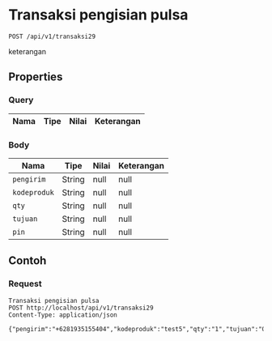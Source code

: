 # Transaksi pengisian pulsa
```http
POST /api/v1/transaksi29
```
keterangan
## Properties
### Query
Nama | Tipe | Nilai | Keterangan
--- | --- | --- | ---
### Body
Nama | Tipe | Nilai | Keterangan
--- | --- | --- | ---
<code>pengirim</code> | String | null | null
<code>kodeproduk</code> | String | null | null
<code>qty</code> | String | null | null
<code>tujuan</code> | String | null | null
<code>pin</code> | String | null | null
## Contoh
### Request
```http
Transaksi pengisian pulsa
POST http://localhost/api/v1/transaksi29
Content-Type: application/json

{"pengirim":"+6281935155404","kodeproduk":"test5","qty":"1","tujuan":"087758437457","pin":"1234"}
```
